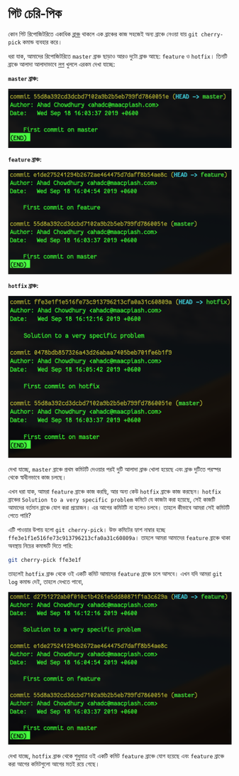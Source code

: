 # গিট চেরি-পিক

কোন গিট রিপোজিটরিতে একাধিক [ব্রাঞ্চ](8-git-branch.md) থাকলে এক ব্রাঞ্চের কাজ সহজেই অন্য ব্রাঞ্চে নেওয়া যায় `git cherry-pick` কমান্ড ব্যবহার করে।

ধরা যাক, আমাদের রিপোজিটরিতে `master` ব্রাঞ্চ ছাড়াও আরও দুটো ব্রাঞ্চ আছে: `feature` ও `hotfix`। তিনটি ব্রাঞ্চে আলাদা আলাদাভাবে [লগ](9-git-log.md) খুললে এরকম দেখা যাচ্ছে:

**`master` ব্রাঞ্চ:**

![git log on master](.gitbook/assets/git-cherry-pick-1.png)

**`feature` ব্রাঞ্চ:**

![git log on feature](.gitbook/assets/git-cherry-pick-2.png)

**`hotfix` ব্রাঞ্চ:**

![git log on hotfix](.gitbook/assets/git-cherry-pick-3.png)

দেখা যাচ্ছে, `master` ব্রাঞ্চে প্রথম কমিটটি দেওয়ার পরই দুটি আলাদা ব্রাঞ্চ খোলা হয়েছে এবং ব্রাঞ্চ দুটিতে পরস্পর থেকে স্বাধীনভাবে কাজ চলছে।

এখন ধরা যাক, আমরা `feature` ব্রাঞ্চে কাজ করছি, আর অন্য কেউ `hotfix` ব্রাঞ্চে কাজ করছেন। `hotfix` ব্রাঞ্চের `Solution to a very specific problem` কমিটে যে কাজটা করা হয়েছে, সেই কাজটি আমাদের বর্তমান ব্রাঞ্চে যোগ করা প্রয়োজন। এর আগের কমিটটি না হলেও চলবে। তাহলে কীভাবে আমরা সেই কমিটটি পেতে পারি?

এটি পাওয়ার উপায় হলো `git cherry-pick`। উক্ত কমিটের হ্যাশ নাম্বার হচ্ছে `ffe3e1f1e516fe73c913796213cfa0a31c60809a`। তাহলে আমরা আমাদের `feature` ব্রাঞ্চে থাকা অবস্থায় নিচের কমান্ডটি দিতে পারি:

```bash
git cherry-pick ffe3e1f
```

তাহলেই `hotfix` ব্রাঞ্চ থেকে ওই একটি কমিট আমাদের `feature` ব্রাঞ্চে চলে আসবে। এখন যদি আমরা `git log` কমান্ড দেই, তাহলে দেখতে পাবো,

![git log on feature after cherry-pick](.gitbook/assets/git-cherry-pick-4.png)

দেখা যাচ্ছে, `hotfix` ব্রাঞ্চ থেকে শুধুমাত্র ওই একটি কমিট `feature` ব্রাঞ্চে যোগ হয়েছে এবং `feature` ব্রাঞ্চে করা আগের কমিটগুলো আগের মতই রয়ে গেছে।

